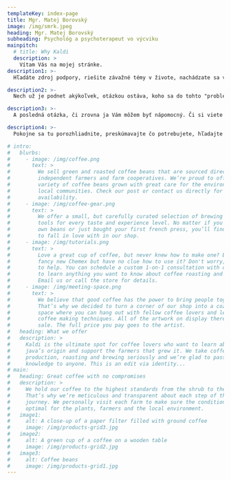 ```yaml
---
templateKey: index-page
title: Mgr. Matej Borovský
image: /img/smrk.jpeg
heading: Mgr. Matej Borovský
subheading: Psychológ a psychoterapeut vo výcviku
mainpitch:
  # title: Why Kaldi
  description: >
    Vítam Vás na mojej stránke. 
description1: >-
  Hľadáte zdroj podpory, riešite závažné témy v živote, nachádzate sa v situácii, ktorá je náročná, zaujíma Vás psychológia, terapia, osobnostný rozvoj alebo je to úplne iný podnet, ktorý Vás sem priviedol? 

description2: >-
  Nech už je podnet akýkoľvek, otázkou ostáva, koho sa do tohto "problému" rozhodnete prizvať a zasvätiť. Kto by Vám v tom mohol byť nápomocný.

description3: >-
  A posledná otázka, či zrovna ja Vám môžem byť nápomocný. Či si viete predstaviť, že naše spoločné stretávania Vám môžu priniesť úžitok.

description4: >-
  Pokojne sa tu porozhliadnite, preskúmavajte čo potrebujete, hľadajte odpoveď. 

# intro:
#   blurbs:
#     - image: /img/coffee.png
#       text: >
#         We sell green and roasted coffee beans that are sourced directly from
#         independent farmers and farm cooperatives. We’re proud to offer a
#         variety of coffee beans grown with great care for the environment and
#         local communities. Check our post or contact us directly for current
#         availability.
#     - image: /img/coffee-gear.png
#       text: >
#         We offer a small, but carefully curated selection of brewing gear and
#         tools for every taste and experience level. No matter if you roast your
#         own beans or just bought your first french press, you’ll find a gadget
#         to fall in love with in our shop.
#     - image: /img/tutorials.png
#       text: >
#         Love a great cup of coffee, but never knew how to make one? Bought a
#         fancy new Chemex but have no clue how to use it? Don't worry, we’re here
#         to help. You can schedule a custom 1-on-1 consultation with our baristas
#         to learn anything you want to know about coffee roasting and brewing.
#         Email us or call the store for details.
#     - image: /img/meeting-space.png
#       text: >
#         We believe that good coffee has the power to bring people together.
#         That’s why we decided to turn a corner of our shop into a cozy meeting
#         space where you can hang out with fellow coffee lovers and learn about
#         coffee making techniques. All of the artwork on display there is for
#         sale. The full price you pay goes to the artist.
#   heading: What we offer
#   description: >
#     Kaldi is the ultimate spot for coffee lovers who want to learn about their
#     java’s origin and support the farmers that grew it. We take coffee
#     production, roasting and brewing seriously and we’re glad to pass that
#     knowledge to anyone. This is an edit via identity...
# main:
#   heading: Great coffee with no compromises
#   description: >
#     We hold our coffee to the highest standards from the shrub to the cup.
#     That’s why we’re meticulous and transparent about each step of the coffee’s
#     journey. We personally visit each farm to make sure the conditions are
#     optimal for the plants, farmers and the local environment.
#   image1:
#     alt: A close-up of a paper filter filled with ground coffee
#     image: /img/products-grid3.jpg
#   image2:
#     alt: A green cup of a coffee on a wooden table
#     image: /img/products-grid2.jpg
#   image3:
#     alt: Coffee beans
#     image: /img/products-grid1.jpg
---
```

